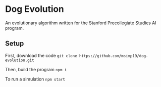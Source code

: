 # Dog Evolution

An evolutionary algorithm written for the Stanford Precollegiate Studies AI program.

## Setup

First, download the code
```git clone https://github.com/msimp19/dog-evolution.git```

Then, build the program
```npm i```

To run a simulation
```npm start```
